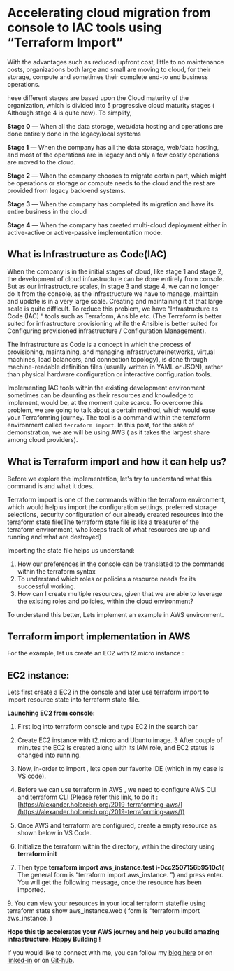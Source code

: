 
# Accelerating cloud migration from console to IAC tools using “Terraform Import”

With the advantages such as reduced upfront cost, little to no maintenance costs, organizations both large and small are moving to cloud, for their storage, compute and sometimes their complete end-to end business operations.

hese different stages are based upon the Cloud maturity of the organization, which is divided into 5 progressive cloud maturity stages ( Although stage 4 is quite new). To simplify,

**Stage 0** — When all the data storage, web/data hosting and operations are done entirely done in the legacy/local systems

**Stage 1** — When the company has all the data storage, web/data hosting, and most of the operations are in legacy and only a few costly operations are moved to the cloud.

**Stage 2** — When the company chooses to migrate certain part, which might be operations or storage or compute needs to the cloud and the rest are provided from legacy back-end systems.

**Stage 3** — When the company has completed its migration and have its entire business in the cloud

**Stage 4** — When the company has created multi-cloud deployment either in active-active or active-passive implementation mode.

## What is Infrastructure as Code(IAC)

When the company is in the initial stages of cloud, like stage 1 and stage 2, the development of cloud infrastructure can be done entirely from console. But as our infrastructure scales, in stage 3 and stage 4, we can no longer do it from the console, as the infrastructure we have to manage, maintain and update is in a very large scale. Creating and maintaining it at that large scale is quite difficult. To reduce this problem, we have “Infrastructure as Code (IAC) “ tools such as Terraform, Ansible etc. (The Terraform is better suited for infrastructure provisioning while the Ansible is better suited for Configuring provisioned infrastructure / Configuration Management).

The Infrastructure as Code is a concept in which the process of provisioning, maintaining, and managing infrastructure(networks, virtual machines, load balancers, and connection topology), is done through machine-readable definition files (usually written in YAML or JSON), rather than physical hardware configuration or interactive configuration tools.

Implementing IAC tools within the existing development environment sometimes can be daunting as their resources and knowledge to implement, would be, at the moment quite scarce. To overcome this problem, we are going to talk about a certain method, which would ease your Terraforming journey. The tool is a command within the terraform environment called `terraform import`. In this post, for the sake of demonstration, we are will be using AWS ( as it takes the largest share among cloud providers).

## What is Terraform import and how it can help us?


Before we explore the implementation, let's try to understand what this command is and what it does.

Terraform import is one of the commands within the terraform environment, which would help us import the configuration settings, preferred storage selections, security configuration of our already created resources into the terraform state file(The terraform state file is like a treasurer of the terraform environment, who keeps track of what resources are up and running and what are destroyed)

Importing the state file helps us understand:

1. How our preferences in the console can be translated to the commands within the terraform syntax
2. To understand which roles or policies a resource needs for its successful working.
3. How can I create multiple resources, given that we are able to leverage the existing roles and policies, within the cloud environment?

To understand this better, Lets implement an example in AWS environment.

## Terraform import implementation in AWS

For the example, let us create an EC2 with t2.micro instance :

## EC2 instance:

Lets first create a EC2 in the console and later use terraform import to import resource state into terraform state-file.

**Launching EC2 from console:**

1. First log into terraform console and type EC2 in the search bar
2. Create EC2 instance with t2.micro and Ubuntu image.
3  After couple of minutes the EC2 is created along with its IAM role, and EC2 status is changed into running.
4. Now, in-order to import , lets open our favorite IDE (which in my case is VS code).

5. Before we can use terraform in AWS , we need to configure AWS CLI and terraform CLI (Please refer this link, to do it : [https://alexander.holbreich.org/2019-terraforming-aws/](https://alexander.holbreich.org/2019-terraforming-aws/))

6. Once AWS and terraform are configured, create a empty resource as shown below in VS Code.

7. Initialize the terraform within the directory, within the directory using **terraform init**

8. Then type **terraform import aws\_instance.test i-0cc2507156b9510c1**( The general form is “terraform import aws\_instance.<name of the resource in terraform file> <ID of EC2 in AWS>”) and press enter. You will get the following message, once the resource has been imported.

9\. You can view your resources in your local terraform statefile using terraform state show aws\_instance.web ( form is “terraform import aws\_instance.<name of the resource in terraform file> <ID of EC2 in AWS>)

**Hope this tip accelerates your AWS journey and help you build amazing infrastructure. Happy Building !**

If you would like to connect with me, you can follow my [blog here](https://medium.com/@krishnaduttpanchagnula) or on [linked-in](https://www.linkedin.com/in/krishnadutt/) or on [Git-hub](https://github.com/krishnaduttPanchagnula).
